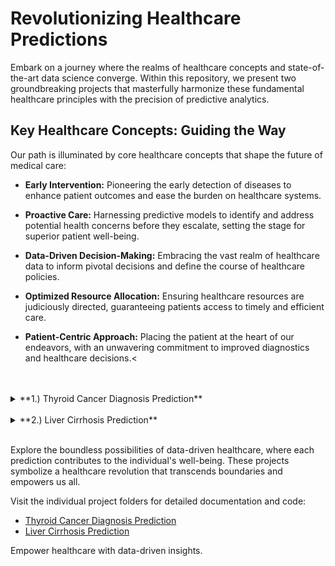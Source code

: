 # Revolutionizing Healthcare Predictions

Embark on a journey where the realms of healthcare concepts and state-of-the-art data science converge. Within this repository, we present two groundbreaking projects that masterfully harmonize these fundamental healthcare principles with the precision of predictive analytics.

## **Key Healthcare Concepts: Guiding the Way**

Our path is illuminated by core healthcare concepts that shape the future of medical care:

- **Early Intervention:** Pioneering the early detection of diseases to enhance patient outcomes and ease the burden on healthcare systems.

- **Proactive Care:** Harnessing predictive models to identify and address potential health concerns before they escalate, setting the stage for superior patient well-being.

- **Data-Driven Decision-Making:** Embracing the vast realm of healthcare data to inform pivotal decisions and define the course of healthcare policies.

- **Optimized Resource Allocation:** Ensuring healthcare resources are judiciously directed, guaranteeing patients access to timely and efficient care.

- **Patient-Centric Approach:** Placing the patient at the heart of our endeavors, with an unwavering commitment to improved diagnostics and healthcare decisions.<
<br><br><br>
<details>
<summary>**1.) Thyroid Cancer Diagnosis Prediction**</summary>

Our first project embarks on a mission to redefine disease diagnosis, focusing its gaze intently on thyroid cancer. Early detection forms the bedrock of effective healthcare, and this project is a testament to the power of predictive modeling. It identifies thyroid cancer cases at their earliest stages, enhancing the prospects of proactive healthcare interventions. Advanced performance metrics and a roadmap for future enhancements light our way forward.

</details><br>

<details>
<summary>**2.) Liver Cirrhosis Prediction**</summary>

The second project adopts a comprehensive approach to predict liver cirrhosis. As we traverse the three distinct phases of data preprocessing, exploratory data analysis, and model development, the profound impact of data quality and analysis on healthcare decisions becomes evident. These projects underscore the significance of precise predictions, steering the course of medical interventions and resource allocation towards the zenith of effectiveness.

</details><br>

Explore the boundless possibilities of data-driven healthcare, where each prediction contributes to the individual's well-being. These projects symbolize a healthcare revolution that transcends boundaries and empowers us all.


Visit the individual project folders for detailed documentation and code:

- [Thyroid Cancer Diagnosis Prediction](./Thyroid%20Cancer)
- [Liver Cirrhosis Prediction](./Liver%20Cirrhosis%20Prediction)

Empower healthcare with data-driven insights.
